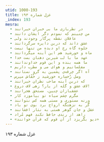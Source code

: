 ```yaml
---
utid: 1000-193
title: غزل شماره ۱۹۳
_index: 193
mesra:
  - در نظربازی ما بی خبران حیرانند
  - من چنینم که نمودم دگر ایشان دانند
  - عاقلان نقطه پرگار وجودند ولی
  - عشق داند که درین دایره سرگردانند
  - جلوه گاه رخ او دیده من تنها نیست
  - ماه و خورشید هم این آینه میگردانند
  - عهد ما با لب شیرین دهنان بست خدا
  - ما همه بنده و این قوم خداوندانند
  - مفلسانیم و هوای می و مطرب داریم
  - آه اگر خِرقه‌ی پشمین به گرو نستانند
  - وصل رُخساره خورشید ز خُفّاش مپرس
  - که درین آینه صاحب نظران حیرانند
  - لاف عشق و گله از یار؟ زهی لاف دروغ!
  - عشقبازان چنین، مستحق هجرانند
  - مگرم چشم سیاه تو بیاموزد کار
  - ورنه مستوری و مستی همه کس نتوانند
  - گر به نزهتگه ارواح برد بوی تو باد
  - عقل و جان گوهر هستی به نثار افشانند
  - زاهد از رندی حافظ نکند فهم مُراد
  - «دیو بگریزد از آن قوم که قرآن خوانند»
---
```

غزل شماره ۱۹۳
